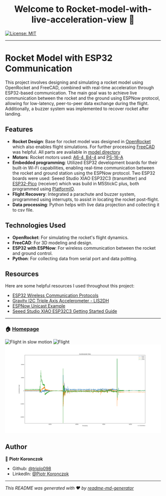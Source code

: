 <h1 align="center">Welcome to Rocket-model-with-live-acceleration-view 👋</h1>
<p>
  <a href="#" target="_blank">
    <img alt="License: MIT" src="https://img.shields.io/badge/License-MIT-yellow.svg" />
  </a>
</p>

---

# Rocket Model with ESP32 Communication

This project involves designing and simulating a rocket model using OpenRocket and FreeCAD, combined with real-time acceleration through ESP32-based communication. The main goal was to achieve live communication between the rocket and the ground using ESPNow protocol, allowing for low-latency, peer-to-peer data exchange during the flight. Additionally, a buzzer system was implemented to recover rocket after landing.

## Features
- **Rocket Design**: Base for rocket model was designed in [OpenRocket](https://openrocket.info/) which also enables flight simulations. For further processing [FreeCAD](https://www.freecad.org/) was helpful. All parts are available in [model directory](model/stl_files/)
- **Motors**: Rocket motors used: [A6-4, B4-4](https://www.scorpio-polska.pl/katalog/klima/klima-silnik-rakietowy-a6-4-b4-4-c6-7-2-2-2-p68365.html) and [PS-16-A](https://www.modelmania.eu/silnik-do-rakiety-ps-16-a-1szt-125935)
- **Embedded programming**: Utilized ESP32 development boards for their built-in Wi-Fi capabilities, enabling real-time communication between the rocket and ground station using the ESPNow protocol. Two ESP32 boards were used: Seeed Studio XIAO ESP32C3 (transmitter) and [ESP32-Pico](https://shop.m5stack.com/products/m5stickc-plus-esp32-pico-mini-iot-development-kit) (receiver) which was build in M5StickC plus, both programmed using [PlatformIO](https://platformio.org/).
- **Flight Recovery**: Integrated a parachute and buzzer system, programmed using interrupts, to assist in locating the rocket post-flight.
- **Data processing**: Python helps with live data projection and collecting it to csv file.  

## Technologies Used
- **OpenRocket**: For simulating the rocket's flight dynamics.
- **FreeCAD**: For 3D modeling and design.
- **ESP32 with ESPNow**: For wireless communication between the rocket and ground control.
- **Python**: For collecting data from serial port and data poltting.

## Resources
Here are some helpful resources I used throughout this project:
- [ESP32 Wireless Communication Protocols](https://randomnerdtutorials.com/esp32-wireless-communication-protocols/)
- [Gravity I2C Triple Axis Accelerometer - LIS2DH](https://wiki.dfrobot.com/Gravity__I2C_Triple_Axis_Accelerometer_-_LIS2DH_SKU_SEN0224)
- [ESPNow Unicast Example](https://github.com/yoursunny/WifiEspNow/blob/main/examples/EspNowUnicast/EspNowUnicast.ino)
- [Seeed Studio XIAO ESP32C3 Getting Started Guide](https://wiki.seeedstudio.com/XIAO_ESP32C3_Getting_Started/)

---

### 🏠 [Homepage](Demo)

![Flight in slow motion](flight_data/flight_slow_motion.gif)
![Flight](flight_data/flight.gif)
![3-axis acceleration plot](flight_data/plot_1.png)

## Author

👤 **Piotr Koronczok**

* Github: [@triplo098](https://github.com/triplo098)
* LinkedIn: [@Piotr Koronczok](https://www.linkedin.com/in/piotr-koronczok-b52b012a9/)

***
_This README was generated with ❤️ by [readme-md-generator](https://github.com/kefranabg/readme-md-generator)_